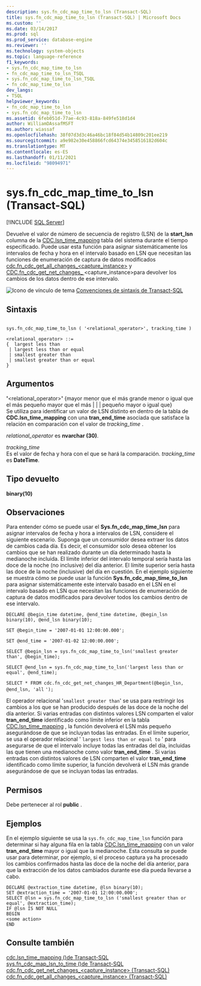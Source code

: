 ```yaml
---
description: sys.fn_cdc_map_time_to_lsn (Transact-SQL)
title: sys.fn_cdc_map_time_to_lsn (Transact-SQL) | Microsoft Docs
ms.custom: ''
ms.date: 03/14/2017
ms.prod: sql
ms.prod_service: database-engine
ms.reviewer: ''
ms.technology: system-objects
ms.topic: language-reference
f1_keywords:
- sys.fn_cdc_map_time_to_lsn
- fn_cdc_map_time_to_lsn_TSQL
- sys.fn_cdc_map_time_to_lsn_TSQL
- fn_cdc_map_time_to_lsn
dev_langs:
- TSQL
helpviewer_keywords:
- fn_cdc_map_time_to_lsn
- sys.fn_cdc_map_time_to_lsn
ms.assetid: 6feb051d-77ae-4c93-818a-849fe518d1d4
author: WilliamDAssafMSFT
ms.author: wiassaf
ms.openlocfilehash: 38f07d3d3c46a46bc18f84d54b14809c201ee219
ms.sourcegitcommit: a9e982e30e458866fcd64374e3458516182d604c
ms.translationtype: MT
ms.contentlocale: es-ES
ms.lasthandoff: 01/11/2021
ms.locfileid: "98094971"
---
```

# <a name="sysfn_cdc_map_time_to_lsn-transact-sql"></a>sys.fn_cdc_map_time_to_lsn (Transact-SQL)
[!INCLUDE [SQL Server](../../includes/applies-to-version/sqlserver.md)]

  Devuelve el valor de número de secuencia de registro (LSN) de la **start_lsn** columna de la [CDC.lsn_time_mapping](../../relational-databases/system-tables/cdc-lsn-time-mapping-transact-sql.md) tabla del sistema durante el tiempo especificado. Puede usar esta función para asignar sistemáticamente los intervalos de fecha y hora en el intervalo basado en LSN que necesitan las funciones de enumeración de captura de datos modificados [cdc.fn_cdc_get_all_changes_<capture_instance>](../../relational-databases/system-functions/cdc-fn-cdc-get-all-changes-capture-instance-transact-sql.md) y [CDC.fn_cdc_get_net_changes_ ](../../relational-databases/system-functions/cdc-fn-cdc-get-net-changes-capture-instance-transact-sql.md)<capture_instance>para devolver los cambios de los datos dentro de ese intervalo.  
  
 ![Icono de vínculo de tema](../../database-engine/configure-windows/media/topic-link.gif "Icono de vínculo de tema") [Convenciones de sintaxis de Transact-SQL](../../t-sql/language-elements/transact-sql-syntax-conventions-transact-sql.md)  
  
## <a name="syntax"></a>Sintaxis  
  
```  
  
sys.fn_cdc_map_time_to_lsn ( '<relational_operator>', tracking_time )  
  
<relational_operator> ::=  
{  largest less than  
 | largest less than or equal  
 | smallest greater than  
 | smallest greater than or equal  
}  
```  
  
## <a name="arguments"></a>Argumentos  
 **'**<relational_operator>**'** {mayor menor que el más grande menor o igual que el más pequeño mayor que el más \| \| \| pequeño mayor o igual que}  
 Se utiliza para identificar un valor de LSN distinto en dentro de la tabla de **CDC.lsn_time_mapping** con una **tran_end_time** asociada que satisface la relación en comparación con el valor de *tracking_time* .  
  
 *relational_operator* es **nvarchar (30)**.  
  
 *tracking_time*  
 Es el valor de fecha y hora con el que se hará la comparación. *tracking_time* es **DateTime**.  
  
## <a name="return-type"></a>Tipo devuelto  
 **binary(10)**  
  
## <a name="remarks"></a>Observaciones  
 Para entender cómo se puede usar el **Sys.fn_cdc_map_time_lsn** para asignar intervalos de fecha y hora a intervalos de LSN, considere el siguiente escenario. Suponga que un consumidor desea extraer los datos de cambios cada día. Es decir, el consumidor solo desea obtener los cambios que se han realizado durante un día determinado hasta la medianoche incluida. El límite inferior del intervalo temporal sería hasta las doce de la noche (no inclusive) del día anterior. El límite superior sería hasta las doce de la noche (inclusive) del día en cuestión. En el ejemplo siguiente se muestra cómo se puede usar la función **Sys.fn_cdc_map_time_to_lsn** para asignar sistemáticamente este intervalo basado en el LSN en el intervalo basado en LSN que necesitan las funciones de enumeración de captura de datos modificados para devolver todos los cambios dentro de ese intervalo.  
  
 `DECLARE @begin_time datetime, @end_time datetime, @begin_lsn binary(10), @end_lsn binary(10);`  
  
 `SET @begin_time = '2007-01-01 12:00:00.000';`  
  
 `SET @end_time = '2007-01-02 12:00:00.000';`  
  
 `SELECT @begin_lsn = sys.fn_cdc_map_time_to_lsn('smallest greater than', @begin_time);`  
  
 `SELECT @end_lsn = sys.fn_cdc_map_time_to_lsn('largest less than or equal', @end_time);`  
  
 `SELECT * FROM cdc.fn_cdc_get_net_changes_HR_Department(@begin_lsn, @end_lsn, 'all` `');`  
  
 El operador relacional '`smallest greater than`' se usa para restringir los cambios a los que se han producido después de las doce de la noche del día anterior. Si varias entradas con distintos valores LSN comparten el valor **tran_end_time** identificado como límite inferior en la tabla [CDC.lsn_time_mapping](../../relational-databases/system-tables/cdc-lsn-time-mapping-transact-sql.md) , la función devolverá el LSN más pequeño asegurándose de que se incluyan todas las entradas. En el límite superior, se usa el operador relacional ' `largest less than or equal to` ' para asegurarse de que el intervalo incluye todas las entradas del día, incluidas las que tienen una medianoche como valor **tran_end_time** . Si varias entradas con distintos valores de LSN comparten el valor **tran_end_time** identificado como límite superior, la función devolverá el LSN más grande asegurándose de que se incluyan todas las entradas.  
  
## <a name="permissions"></a>Permisos  
 Debe pertenecer al rol **public** .  
  
## <a name="examples"></a>Ejemplos  
 En el ejemplo siguiente se usa la `sys.fn_cdc_map_time_lsn` función para determinar si hay alguna fila en la tabla [CDC.lsn_time_mapping](../../relational-databases/system-tables/cdc-lsn-time-mapping-transact-sql.md) con un valor **tran_end_time** mayor o igual que la medianoche. Esta consulta se puede usar para determinar, por ejemplo, si el proceso captura ya ha procesado los cambios confirmados hasta las doce de la noche del día anterior, para que la extracción de los datos cambiados durante ese día pueda llevarse a cabo.  
  
```  
DECLARE @extraction_time datetime, @lsn binary(10);  
SET @extraction_time = '2007-01-01 12:00:00.000';  
SELECT @lsn = sys.fn_cdc_map_time_to_lsn ('smallest greater than or equal', @extraction_time);  
IF @lsn IS NOT NULL  
BEGIN  
<some action>  
END  
```  
  
## <a name="see-also"></a>Consulte también  
 [cdc.lsn_time_mapping &#40;&#41;de Transact-SQL ](../../relational-databases/system-tables/cdc-lsn-time-mapping-transact-sql.md)   
 [sys.fn_cdc_map_lsn_to_time &#40;&#41;de Transact-SQL ](../../relational-databases/system-functions/sys-fn-cdc-map-lsn-to-time-transact-sql.md)   
 [cdc.fn_cdc_get_net_changes_&#60;capture_instance&#62; &#40;Transact-SQL&#41;](../../relational-databases/system-functions/cdc-fn-cdc-get-net-changes-capture-instance-transact-sql.md)   
 [cdc.fn_cdc_get_all_changes_&#60;capture_instance&#62;  &#40;Transact-SQL&#41;](../../relational-databases/system-functions/cdc-fn-cdc-get-all-changes-capture-instance-transact-sql.md)  
  
  
